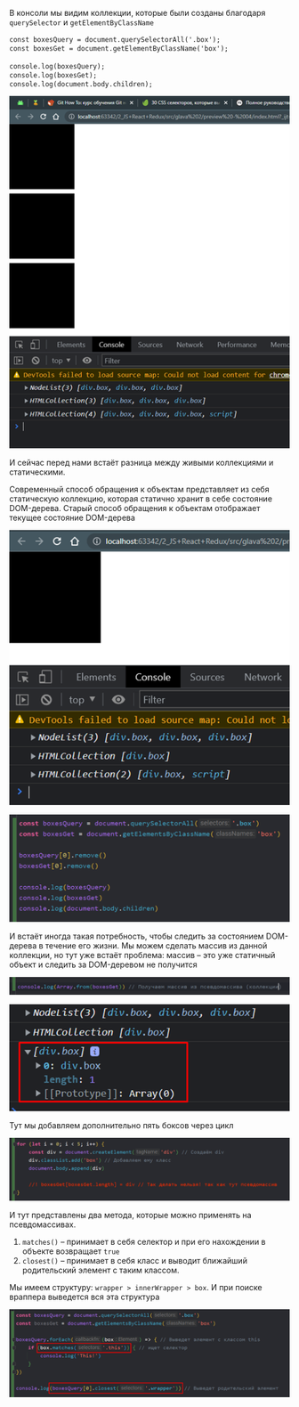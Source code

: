 
В консоли мы видим коллекции, которые были созданы благодаря `querySelector` и `getElementByClassName`

```JS
const boxesQuery = document.querySelectorAll('.box');
const boxesGet = document.getElementByClassName('box');

console.log(boxesQuery);
console.log(boxesGet);
console.log(document.body.children);
```

![](_png/Pasted%20image%2020220909162525.png)

И сейчас перед нами встаёт разница между живыми коллекциями и статическими.

Современный способ обращения к объектам представляет из себя статическую коллекцию, которая статично хранит в себе состояние DOM-дерева. Старый способ обращения к объектам отображает текущее состояние DOM-дерева

![](_png/Pasted%20image%2020220909162539.png)

![](_png/Pasted%20image%2020220909162543.png)

И встаёт иногда такая потребность, чтобы следить за состоянием DOM-дерева в течение его жизни. Мы можем сделать массив из данной коллекции, но тут уже встаёт проблема: массив – это уже статичный объект и следить за DOM-деревом не получится

![](_png/Pasted%20image%2020220909162549.png)

![](_png/Pasted%20image%2020220909162553.png)

Тут мы добавляем дополнительно пять боксов через цикл

![](_png/Pasted%20image%2020220909162558.png)

И тут представлены два метода, которые можно применять на псевдомассивах.

1) `matches()` – принимает в себя селектор и при его нахождении в объекте возвращает `true`
2) `closest()` – принимает в себя класс и выводит ближайший родительский элемент с таким классом.

Мы имеем структуру: `wrapper > innerWrapper > box`. И при поиске враппера выведется вся эта структура

![](_png/Pasted%20image%2020220909162604.png)
